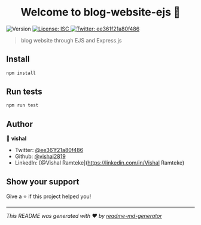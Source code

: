 <h1 align="center">Welcome to blog-website-ejs 👋</h1>
<p>
  <img alt="Version" src="https://img.shields.io/badge/version-1.0.0-blue.svg?cacheSeconds=2592000" />
  <a href="#" target="_blank">
    <img alt="License: ISC" src="https://img.shields.io/badge/License-ISC-yellow.svg" />
  </a>
  <a href="https://twitter.com/ee361f21a80f486" target="_blank">
    <img alt="Twitter: ee361f21a80f486" src="https://img.shields.io/twitter/follow/ee361f21a80f486.svg?style=social" />
  </a>
</p>

> blog website through EJS and Express.js

## Install

```sh
npm install
```

## Run tests

```sh
npm run test
```

## Author

👤 **vishal**

* Twitter: [@ee361f21a80f486](https://twitter.com/ee361f21a80f486)
* Github: [@vishal2819](https://github.com/vishal2819)
* LinkedIn: [@Vishal Ramteke](https://linkedin.com/in/Vishal Ramteke)

## Show your support

Give a ⭐️ if this project helped you!

***
_This README was generated with ❤️ by [readme-md-generator](https://github.com/kefranabg/readme-md-generator)_